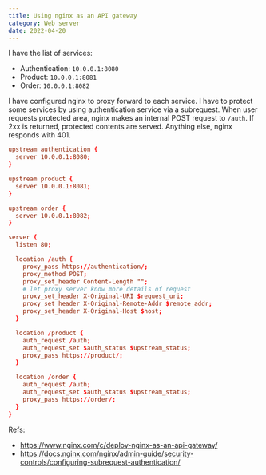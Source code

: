 ```yaml
---
title: Using nginx as an API gateway
category: Web server
date: 2022-04-20
---
```


I have the list of services:

- Authentication: `10.0.0.1:8080`
- Product: `10.0.0.1:8081`
- Order: `10.0.0.1:8082`

I have configured nginx to proxy forward to each service. I have to protect some services by using authentication service via a subrequest. When user requests protected area, nginx makes an internal POST request to `/auth`. If 2xx is returned, protected contents are served. Anything else, nginx responds with 401.

```conf
upstream authentication {
  server 10.0.0.1:8080;
}

upstream product {
  server 10.0.0.1:8081;
}

upstream order {
  server 10.0.0.1:8082;
}

server {
  listen 80;

  location /auth {
    proxy_pass https://authentication/;
    proxy_method POST;
    proxy_set_header Content-Length "";
    # let proxy server know more details of request
    proxy_set_header X-Original-URI $request_uri;
    proxy_set_header X-Original-Remote-Addr $remote_addr;
    proxy_set_header X-Original-Host $host;
  }

  location /product {
    auth_request /auth;
    auth_request_set $auth_status $upstream_status;
    proxy_pass https://product/;
  }

  location /order {
    auth_request /auth;
    auth_request_set $auth_status $upstream_status;
    proxy_pass https://order/;
  }
}
```

Refs:

- https://www.nginx.com/c/deploy-nginx-as-an-api-gateway/
- https://docs.nginx.com/nginx/admin-guide/security-controls/configuring-subrequest-authentication/
